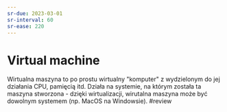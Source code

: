```yaml
---
sr-due: 2023-03-01
sr-interval: 60
sr-ease: 220
---
```


# Virtual machine

Wirtualna maszyna to po prostu wirtualny "komputer" z wydzielonym do jej działania CPU, pamięcią itd. Działa na systemie, na którym została ta maszyna stworzona - dzięki wirtualizacji, wirutalna maszyna może być dowolnym systemem (np. MacOS na Windowsie).
#review
